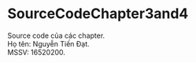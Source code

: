 # SourceCodeChapter3and4
Source code của các chapter.
<br>Họ tên: Nguyễn Tiến Đạt.
<br>MSSV: 16520200.
